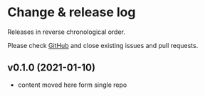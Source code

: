 # Change & release log

Releases in reverse chronological order.

Please check [GitHub](https://github.com/micro-os-plus/utils-lists-xpack/issues/) and close existing issues and pull requests.

## v0.1.0 (2021-01-10)

- content moved here form single repo
